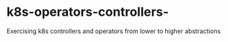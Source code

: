 # k8s-operators-controllers-
Exercising k8s controllers and operators from lower to higher abstractions
